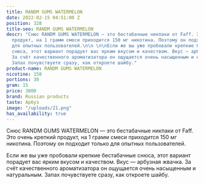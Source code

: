 ```yaml
---
title: RANDM GUMS WATERMELON
date: 2022-02-15 04:51:00 Z
position: 328
title-seo: RANDM GUMS WATERMELON
descr: "Снюс RANDM GUMS WATERMELON — это бестабачные никпаки от Faff. Это очень крепкий
  продукт, на 1 грамм смеси приходится 150 мг никотина. Поэтому он подходит только
  для опытных пользователей.\n\n \n\nЕсли же вы уже пробовали крепкие бестабачные
  снюса, этот вариант порадует вас ярким вкусом и качеством. Вкус — арбузная жвачка.
  За счёт качественного ароматизатора он ощущается очень насыщенным и натуральным.
  Запах почувствуете сразу, как откроете шайбу."
product-name: RANDM GUMS WATERMELON
nicotine: 150
portions: 30
gram: 15
price: 3000
brand: Russian products
taste: Арбуз
image: "/uploads/21.png"
has_availability: true
---
```


Снюс RANDM GUMS WATERMELON — это бестабачные никпаки от Faff. Это очень крепкий продукт, на 1 грамм смеси приходится 150 мг никотина. Поэтому он подходит только для опытных пользователей.

 

Если же вы уже пробовали крепкие бестабачные снюса, этот вариант порадует вас ярким вкусом и качеством. Вкус — арбузная жвачка. За счёт качественного ароматизатора он ощущается очень насыщенным и натуральным. Запах почувствуете сразу, как откроете шайбу.